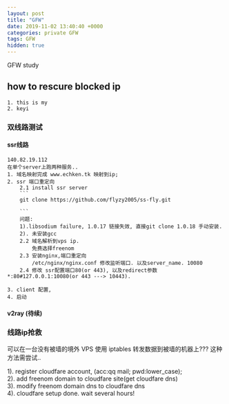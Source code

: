 ```yaml
---
layout: post
title: "GFW"
date: 2019-11-02 13:40:40 +0000  
categories: private GFW
tags: GFW
hidden: true
--- 
```

GFW study


## how to rescure blocked ip  
    1. this is my 
    2. keyi

### 双线路测试   

#### ssr线路  
    140.82.19.112
    在单个server上跑两种服务..  
    1. 域名映射完成 www.echken.tk 映射到ip;  
    2. ssr 端口重定向  
        2.1 install ssr server   
        ```
        git clone https://github.com/flyzy2005/ss-fly.git  
                
        ```
        问题: 
        1).libsodium failure, 1.0.17 链接失效, 直接git clone 1.0.18 手动安装.
        2). 未安装gcc  
        2.2 域名解析到vps ip.
            免费选择freenom
        2.3 安装nginx,端口重定向  
            /etc/nginx/nginx.conf 修改监听端口. 以及server_name. 10080  
        2.4 修改 ssr配置端口80(or 443), 以及redirect参数*:80#127.0.0.1:10080(or 443 ---> 10443).  
                          
    3. client 配置,
    4. 启动

#### v2ray  (待续)


### 线路ip抢救  
  可以在一台没有被墙的境外 VPS 使用 iptables 转发数据到被墙的机器上??? 这种方法需尝试..   

  1). register cloudfare account, (acc:qq mail; pwd:lower_case);    
  2). add freenom domain to cloudfare site(get cloudfare dns)  
  3). modify freenom domain dns to cloudfare dns  
  4). cloudfare setup done.   wait several hours!  


  ```
  ```
